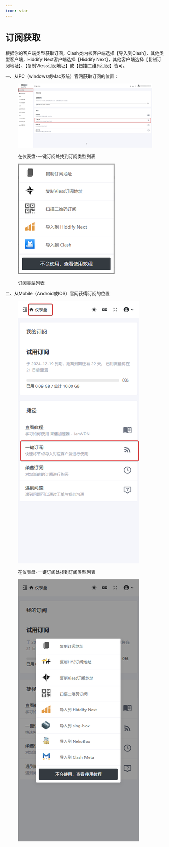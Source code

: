 ```yaml
---
icon: star
---
```


# 订阅获取

根据你的客户端类型获取订阅，Clash类内核客户端选择【导入到Clash】，其他类型客户端，Hiddify Next客户端选择【Hiddify Next】，其他客户端选择【复制订阅地址】、【复制Vless订阅地址】或【扫描二维码订阅】皆可。

一、从PC（windows或Mac系统）官网获取订阅的位置：

<figure><img src="../.gitbook/assets/image (1) (1) (1).png" alt=""><figcaption><p>在仪表盘-一键订阅处找到订阅类型列表</p></figcaption></figure>

<figure><img src="../.gitbook/assets/chrome_EvdqfPpYuR.png" alt=""><figcaption><p>订阅类型列表</p></figcaption></figure>

二、从Mobile（Android或IOS）官网获得订阅的位置

<figure><img src="../.gitbook/assets/image (2) (1) (1).png" alt=""><figcaption><p>在仪表盘-一键订阅处找到订阅类型列表</p></figcaption></figure>

<figure><img src="../.gitbook/assets/chrome_fRTH2tseyG.png" alt=""><figcaption></figcaption></figure>

